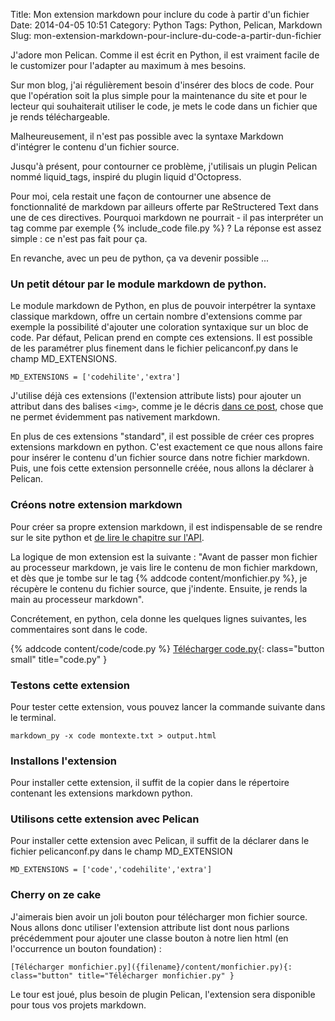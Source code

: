 Title: Mon extension markdown pour inclure du code à partir d'un fichier
Date: 2014-04-05 10:51
Category: Python
Tags: Python, Pelican, Markdown
Slug: mon-extension-markdown-pour-inclure-du-code-a-partir-dun-fichier

J'adore mon Pelican. Comme il est écrit en Python, il est vraiment facile de le customizer pour l'adapter au maximum à mes besoins.

Sur mon blog, j'ai régulièrement besoin d'insérer des blocs de code. Pour que l'opération soit la plus simple pour la maintenance du site et pour le lecteur qui souhaiterait utiliser le code, je mets le code dans un fichier que je rends téléchargeable.

Malheureusement, il n'est pas possible avec la syntaxe Markdown d'intégrer le contenu d'un fichier source.

Jusqu'à présent, pour contourner ce problème, j'utilisais un plugin Pelican nommé liquid_tags, inspiré du plugin liquid d'Octopress.

Pour moi, cela restait une façon de contourner une absence de fonctionnalité de markdown par ailleurs offerte par ReStructered Text dans une de ces directives. Pourquoi markdown ne pourrait - il pas interpréter un tag comme par exemple {% include_code file.py %} ? La réponse est assez simple : ce n'est pas fait pour ça.

En revanche, avec un peu de python, ça va devenir possible ...

### Un petit détour par le module markdown de python.

Le module markdown de Python, en plus de pouvoir interpétrer la syntaxe classique markdown, offre un certain nombre d'extensions comme par exemple la possibilité d'ajouter une coloration syntaxique sur un bloc de code. Par défaut, Pelican prend en compte ces extensions. Il est possible de les paramétrer plus finement dans le fichier pelicanconf.py dans le champ MD_EXTENSIONS.

    MD_EXTENSIONS = ['codehilite','extra']

J'utilise déjà ces extensions (l'extension attribute lists) pour ajouter un attribut dans des balises `<img>`, comme je le décris [dans ce post]({filename}/realiser-une-galerie-dimages-avec-pelican-et-bootstrap.markdown), chose que ne permet évidemment pas nativement markdown.

En plus de ces extensions "standard", il est possible de créer ces propres extensions markdown en python. C'est exactement ce que nous allons faire pour insérer le contenu d'un fichier source dans notre fichier markdown. Puis, une fois cette extension personnelle créée, nous allons la déclarer à Pelican.

### Créons notre extension markdown

Pour créer sa propre extension markdown, il est indispensable de se rendre sur le site python et [de lire le chapitre sur l'API](http://pythonhosted.org/Markdown/extensions/api.html).

La logique de mon extension est la suivante : "Avant de passer mon fichier au processeur markdown, je vais lire le contenu de mon fichier markdown, et dès que je tombe sur le tag {% addcode content/monfichier.py %}, je récupère le contenu du fichier source, que j'indente. Ensuite, je rends la main au processeur markdown".

Concrétement, en python, cela donne les quelques lignes suivantes, les commentaires sont dans le code.

{% addcode content/code/code.py %}
[Télécharger code.py]({static}/code/code.py){: class="button small" title="code.py" }

### Testons cette extension

Pour tester cette extension, vous pouvez lancer la commande suivante dans le terminal.

    markdown_py -x code montexte.txt > output.html

### Installons l'extension

Pour installer cette extension, il suffit de la copier dans le répertoire contenant les extensions markdown python.

### Utilisons cette extension avec Pelican

Pour installer cette extension avec Pelican, il suffit de la déclarer dans le fichier pelicanconf.py dans le champ MD_EXTENSION

    MD_EXTENSIONS = ['code','codehilite','extra']

### Cherry on ze cake

J'aimerais bien avoir un joli bouton pour télécharger mon fichier source. Nous allons donc utiliser l'extension attribute list dont nous parlions précédemment pour ajouter une classe bouton à notre lien html (en l'occurrence un bouton foundation) :

    [Télécharger monfichier.py]({filename}/content/monfichier.py){: class="button" title="Télécharger monfichier.py" }

Le tour est joué, plus besoin de plugin Pelican, l'extension sera disponible pour tous vos projets markdown.
